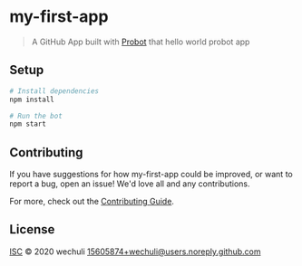 # my-first-app

> A GitHub App built with [Probot](https://github.com/probot/probot) that hello world probot app

## Setup

```sh
# Install dependencies
npm install

# Run the bot
npm start
```

## Contributing

If you have suggestions for how my-first-app could be improved, or want to report a bug, open an issue! We'd love all and any contributions.

For more, check out the [Contributing Guide](CONTRIBUTING.md).

## License

[ISC](LICENSE) © 2020 wechuli <15605874+wechuli@users.noreply.github.com>
